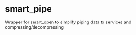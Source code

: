 # smart_pipe
Wrapper for smart_open to simplify piping data to services and compressing/decompressing
